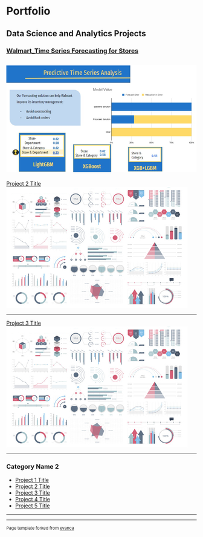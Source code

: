 # Portfolio

## Data Science and Analytics Projects
### [Walmart_Time Series Forecasting for Stores](https://github.com/p-saraswat/Walmart-M5-Forecasting-challange/blob/main/README.md)
![Walmart M5](https://github.com/p-saraswat/Walmart-M5-Forecasting-challange/blob/main/Project%201%20Walmart.jpg)
---
[Project 2 Title](/pdf/sample_presentation.pdf)
<img src="images/dummy_thumbnail.jpg?raw=true"/>

---
[Project 3 Title](http://example.com/)
<img src="images/dummy_thumbnail.jpg?raw=true"/>

---

### Category Name 2

- [Project 1 Title](http://example.com/)
- [Project 2 Title](http://example.com/)
- [Project 3 Title](http://example.com/)
- [Project 4 Title](http://example.com/)
- [Project 5 Title](http://example.com/)

---




---
<p style="font-size:11px">Page template forked from <a href="https://github.com/evanca/quick-portfolio">evanca</a></p>
<!-- Remove above link if you don't want to attibute -->
